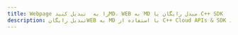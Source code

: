 ---title: Webpage را به  تبدیل کنیدMD، WEB به MD مبدل رایگان یا C++ SDKdescription: تبدیل رایگانWEB به MD با استفاده از C++ Cloud APIs & SDK همچنین اسناد PDF را در Cloud ایجاد، ویرایش و رندر کنید.---